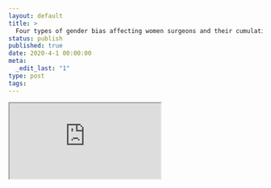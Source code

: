 ```yaml
---
layout: default
title: >
  Four types of gender bias affecting women surgeons and their cumulative impact
status: publish
published: true
date: 2020-4-1 00:00:00
meta:
  _edit_last: "1"
type: post
tags:
---
```

<div  id="qrcode"></div>
<div>
<iframe src="https://researchers.mq.edu.au/en/publications/four-types-of-gender-bias-affecting-women-surgeons-and-their-cumu">
</iframe>
</div>

<script type="text/javascript" src="{site.baseurl}/js/qr/qrcode.js"></script>
<script type="text/javascript">
new QRCode(document.getElementById("qrcode"), "https://researchers.mq.edu.au/en/publications/four-types-of-gender-bias-affecting-women-surgeons-and-their-cumu");
</script>
        